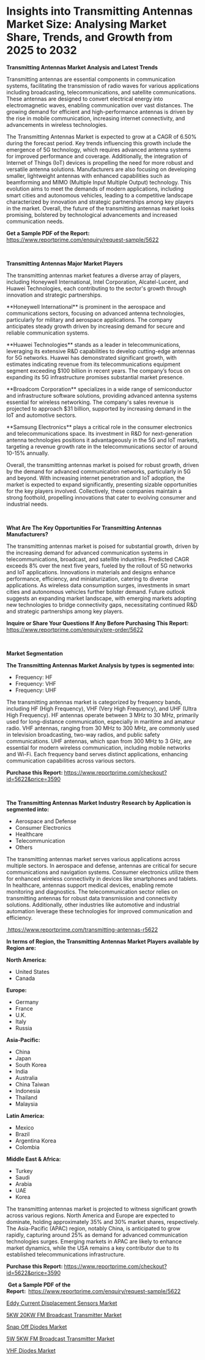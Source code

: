 <p><h1>Insights into Transmitting Antennas Market Size: Analysing Market Share, Trends, and Growth from 2025 to 2032</h1></p><p><strong>Transmitting Antennas Market Analysis and Latest Trends</strong></p>
<p><p>Transmitting antennas are essential components in communication systems, facilitating the transmission of radio waves for various applications including broadcasting, telecommunications, and satellite communications. These antennas are designed to convert electrical energy into electromagnetic waves, enabling communication over vast distances. The growing demand for efficient and high-performance antennas is driven by the rise in mobile communication, increasing internet connectivity, and advancements in wireless technologies.</p><p>The Transmitting Antennas Market is expected to grow at a CAGR of 6.50% during the forecast period. Key trends influencing this growth include the emergence of 5G technology, which requires advanced antenna systems for improved performance and coverage. Additionally, the integration of Internet of Things (IoT) devices is propelling the need for more robust and versatile antenna solutions. Manufacturers are also focusing on developing smaller, lightweight antennas with enhanced capabilities such as beamforming and MIMO (Multiple Input Multiple Output) technology. This evolution aims to meet the demands of modern applications, including smart cities and autonomous vehicles, leading to a competitive landscape characterized by innovation and strategic partnerships among key players in the market. Overall, the future of the transmitting antennas market looks promising, bolstered by technological advancements and increased communication needs.</p></p>
<p><strong>Get a Sample PDF of the Report:&nbsp;</strong> <a href="https://www.reportprime.com/enquiry/request-sample/5622?utm_campaign=1890&utm_medium=2&utm_source=Github&utm_content=ia&utm_term=19032025&utm_id=transmitting-antennas">https://www.reportprime.com/enquiry/request-sample/5622</a></p>
<p>&nbsp;</p>
<p><strong>Transmitting Antennas Major Market Players</strong></p>
<p><p>The transmitting antennas market features a diverse array of players, including Honeywell International, Intel Corporation, Alcatel-Lucent, and Huawei Technologies, each contributing to the sector's growth through innovation and strategic partnerships.</p><p>**Honeywell International** is prominent in the aerospace and communications sectors, focusing on advanced antenna technologies, particularly for military and aerospace applications. The company anticipates steady growth driven by increasing demand for secure and reliable communication systems.</p><p>**Huawei Technologies** stands as a leader in telecommunications, leveraging its extensive R&D capabilities to develop cutting-edge antennas for 5G networks. Huawei has demonstrated significant growth, with estimates indicating revenue from its telecommunications equipment segment exceeding $100 billion in recent years. The company’s focus on expanding its 5G infrastructure promises substantial market presence.</p><p>**Broadcom Corporation** specializes in a wide range of semiconductor and infrastructure software solutions, providing advanced antenna systems essential for wireless networking. The company's sales revenue is projected to approach $31 billion, supported by increasing demand in the IoT and automotive sectors.</p><p>**Samsung Electronics** plays a critical role in the consumer electronics and telecommunications space. Its investment in R&D for next-generation antenna technologies positions it advantageously in the 5G and IoT markets, targeting a revenue growth rate in the telecommunications sector of around 10-15% annually.</p><p>Overall, the transmitting antennas market is poised for robust growth, driven by the demand for advanced communication networks, particularly in 5G and beyond. With increasing internet penetration and IoT adoption, the market is expected to expand significantly, presenting sizable opportunities for the key players involved. Collectively, these companies maintain a strong foothold, propelling innovations that cater to evolving consumer and industrial needs.</p></p>
<p>&nbsp;</p>
<p><strong>What Are The Key Opportunities For Transmitting Antennas Manufacturers?</strong></p>
<p><p>The transmitting antennas market is poised for substantial growth, driven by the increasing demand for advanced communication systems in telecommunications, broadcast, and satellite industries. Predicted CAGR exceeds 8% over the next five years, fueled by the rollout of 5G networks and IoT applications. Innovations in materials and designs enhance performance, efficiency, and miniaturization, catering to diverse applications. As wireless data consumption surges, investments in smart cities and autonomous vehicles further bolster demand. Future outlook suggests an expanding market landscape, with emerging markets adopting new technologies to bridge connectivity gaps, necessitating continued R&D and strategic partnerships among key players.</p></p>
<p><strong>Inquire or Share Your Questions If Any Before Purchasing This Report:</strong> <a href="https://www.reportprime.com/enquiry/pre-order/5622?utm_campaign=1890&utm_medium=2&utm_source=Github&utm_content=ia&utm_term=19032025&utm_id=transmitting-antennas">https://www.reportprime.com/enquiry/pre-order/5622</a></p>
<p>&nbsp;</p>
<p><strong>Market Segmentation</strong></p>
<p><strong>The Transmitting Antennas Market Analysis by types is segmented into:</strong></p>
<p><ul><li>Frequency: HF</li><li>Frequency: VHF</li><li>Frequency: UHF</li></ul></p>
<p><p>The transmitting antennas market is categorized by frequency bands, including HF (High Frequency), VHF (Very High Frequency), and UHF (Ultra High Frequency). HF antennas operate between 3 MHz to 30 MHz, primarily used for long-distance communication, especially in maritime and amateur radio. VHF antennas, ranging from 30 MHz to 300 MHz, are commonly used in television broadcasting, two-way radios, and public safety communications. UHF antennas, which span from 300 MHz to 3 GHz, are essential for modern wireless communication, including mobile networks and Wi-Fi. Each frequency band serves distinct applications, enhancing communication capabilities across various sectors.</p></p>
<p><strong>Purchase this Report:&nbsp;</strong><a href="https://www.reportprime.com/checkout?id=5622&price=3590&utm_campaign=1890&utm_medium=2&utm_source=Github&utm_content=ia&utm_term=19032025&utm_id=transmitting-antennas">https://www.reportprime.com/checkout?id=5622&price=3590</a></p>
<p>&nbsp;</p>
<p><strong>The Transmitting Antennas Market Industry Research by Application is segmented into:</strong></p>
<p><ul><li>Aerospace and Defense</li><li>Consumer Electronics</li><li>Healthcare</li><li>Telecommunication</li><li>Others</li></ul></p>
<p><p>The transmitting antennas market serves various applications across multiple sectors. In aerospace and defense, antennas are critical for secure communications and navigation systems. Consumer electronics utilize them for enhanced wireless connectivity in devices like smartphones and tablets. In healthcare, antennas support medical devices, enabling remote monitoring and diagnostics. The telecommunication sector relies on transmitting antennas for robust data transmission and connectivity solutions. Additionally, other industries like automotive and industrial automation leverage these technologies for improved communication and efficiency.</p></p>
<p><a href="https://www.reportprime.com/transmitting-antennas-r5622?utm_campaign=1890&utm_medium=2&utm_source=Github&utm_content=ia&utm_term=19032025&utm_id=transmitting-antennas">&nbsp;https://www.reportprime.com/transmitting-antennas-r5622</a></p>
<p><strong>In terms of Region, the Transmitting Antennas Market Players available by Region are:</strong></p>
<p>
    <p> <strong> North America: </strong>
        <ul>
            <li>United States</li>
            <li>Canada</li>
        </ul>
        </p> 
    <p> <strong> Europe: </strong>
        <ul>
            <li>Germany</li>
            <li>France</li>
            <li>U.K.</li>
            <li>Italy</li>
            <li>Russia</li>
        </ul>
        </p> 
    <p> <strong> Asia-Pacific: </strong>
        <ul>
            <li>China</li>
            <li>Japan</li>
            <li>South Korea</li>
            <li>India</li>
            <li>Australia</li>
            <li>China Taiwan</li>
            <li>Indonesia</li>
            <li>Thailand</li>
            <li>Malaysia</li>
        </ul>
        </p> 
    <p> <strong> Latin America: </strong>
        <ul>
            <li>Mexico</li>
            <li>Brazil</li>
            <li>Argentina Korea</li>
            <li>Colombia</li>
        </ul>
        </p> 
    <p> <strong> Middle East & Africa: </strong>
        <ul>
            <li>Turkey</li>
            <li>Saudi</li>
            <li>Arabia</li>
            <li>UAE</li>
            <li>Korea</li>
        </ul>
    </p>
    </p>
<p><p>The transmitting antennas market is projected to witness significant growth across various regions. North America and Europe are expected to dominate, holding approximately 35% and 30% market shares, respectively. The Asia-Pacific (APAC) region, notably China, is anticipated to grow rapidly, capturing around 25% as demand for advanced communication technologies surges. Emerging markets in APAC are likely to enhance market dynamics, while the USA remains a key contributor due to its established telecommunications infrastructure.</p></p>
<p><strong>Purchase this Report: </strong><a href="https://www.reportprime.com/checkout?id=5622&price=3590&utm_campaign=1890&utm_medium=2&utm_source=Github&utm_content=ia&utm_term=19032025&utm_id=transmitting-antennas">https://www.reportprime.com/checkout?id=5622&price=3590</a></p>
<p>&nbsp;<strong>Get a Sample PDF of the Report:&nbsp;&nbsp;</strong><a href="https://www.reportprime.com/enquiry/request-sample/5622?utm_campaign=1890&utm_medium=2&utm_source=Github&utm_content=ia&utm_term=19032025&utm_id=transmitting-antennas">https://www.reportprime.com/enquiry/request-sample/5622</a></p>
<p><strong></strong></p>
<p><p><a href="https://github.com/hatlepigna2s/Market-Research-Report-List-1/blob/main/eddy-current-displacement-sensors-market.md?utm_campaign=1890&utm_medium=2&utm_source=Github&utm_content=ia&utm_term=19032025&utm_id=transmitting-antennas">Eddy Current Displacement Sensors Market</a></p><p><a href="https://github.com/stunzkocotpv/Market-Research-Report-List-1/blob/main/5kw-20kw-fm-broadcast-transmitter-market.md?utm_campaign=1890&utm_medium=2&utm_source=Github&utm_content=ia&utm_term=19032025&utm_id=transmitting-antennas">5KW 20KW FM Broadcast Transmitter Market</a></p><p><a href="https://github.com/lelahokendo/Market-Research-Report-List-1/blob/main/snap-off-diodes-market.md?utm_campaign=1890&utm_medium=2&utm_source=Github&utm_content=ia&utm_term=19032025&utm_id=transmitting-antennas">Snap Off Diodes Market</a></p><p><a href="https://github.com/iwanesucices/Market-Research-Report-List-1/blob/main/5w-5kw-fm-broadcast-transmitter-market.md?utm_campaign=1890&utm_medium=2&utm_source=Github&utm_content=ia&utm_term=19032025&utm_id=transmitting-antennas">5W 5KW FM Broadcast Transmitter Market</a></p><p><a href="https://github.com/wantadhagino/Market-Research-Report-List-1/blob/main/vhf-diodes-market.md?utm_campaign=1890&utm_medium=2&utm_source=Github&utm_content=ia&utm_term=19032025&utm_id=transmitting-antennas">VHF Diodes Market</a></p></p>